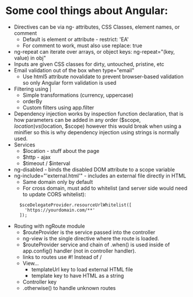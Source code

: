 # Some cool things about Angular:

* Directives can be via ng- attributes, CSS Classes, element names, or comment
  * Default is element or attribute - restrict: 'EA'
  * For comment to work, must also use replace: true
* ng-repeat can iterate over arrays, or object keys: ng-repeat="(key, value) in obj"
* Inputs are given CSS classes for dirty, untouched, pristine, etc
* Email validation out of the box when type="email" 
  * Use html5 attribute novalidate to prevent browser-based validation so only Angular form validation is used
* Filtering using |
  * Simple transformations (currency, uppercase)
  * orderBy
  * Custom filters using app.filter
* Dependency injection works by inspection function declaration, that is how parameters can be added in any order ($scope, $location) vs ($location, $scope) however this would break when using a minifier so this is why dependency injection using strings is normally used.
* Services
  * $location - stuff about the page
  * $http - ajax
  * $timeout / $interval
* ng-disabled - binds the disabled DOM attribute to a scope variable
* ng-include="'external.html'" - includes an external file directly in HTML
  * Same domain only by default
  * For cross domain, must add to whitelist (and server side would need to update CORS whitelist):
  ```
    $sceDelegateProvider.resourceUrlWhitelist([
      'https://yourdomain.com/**'
    ]);
  ```
* Routing with ngRoute module
  * $routeProvider is the service passed into the controller
  * ng-view is the single directive where the route is loaded.
  * $routeProvider service and chain of .when() is used inside of app.config() handler (not in controller handler).
  * links to routes use #! Instead of /
  * View...
    * templateUrl key to load external HTML file
    * template key to have HTML as a string
  * Controller key
  * .otherwise() to handle unknown routes
